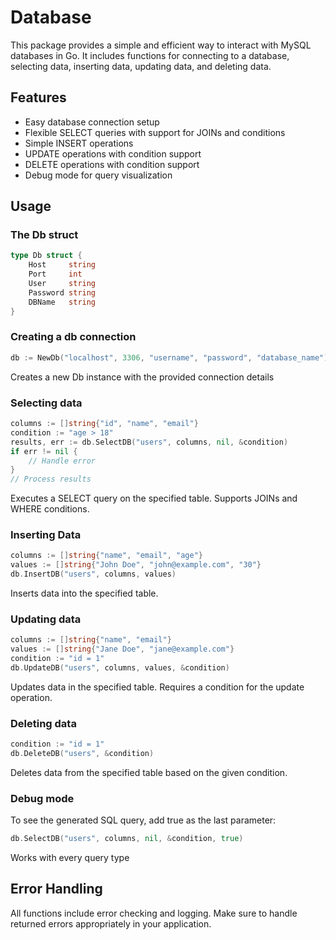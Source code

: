 # Database
This package provides a simple and efficient way to interact with MySQL databases in Go. It includes functions for connecting to a database, selecting data, inserting data, updating data, and deleting data.

## Features

- Easy database connection setup
- Flexible SELECT queries with support for JOINs and conditions
- Simple INSERT operations
- UPDATE operations with condition support
- DELETE operations with condition support
- Debug mode for query visualization

## Usage

### The Db struct
```go
type Db struct {
	Host     string
	Port     int
	User     string
	Password string
	DBName   string
}
```

### Creating a db connection
```go
db := NewDb("localhost", 3306, "username", "password", "database_name")
```
Creates a new Db instance with the provided connection details

### Selecting data
```go
columns := []string{"id", "name", "email"}
condition := "age > 18"
results, err := db.SelectDB("users", columns, nil, &condition)
if err != nil {
    // Handle error
}
// Process results
```
Executes a SELECT query on the specified table. Supports JOINs and WHERE conditions.

### Inserting Data
```go
columns := []string{"name", "email", "age"}
values := []string{"John Doe", "john@example.com", "30"}
db.InsertDB("users", columns, values)
```
Inserts data into the specified table.

### Updating data
```go
columns := []string{"name", "email"}
values := []string{"Jane Doe", "jane@example.com"}
condition := "id = 1"
db.UpdateDB("users", columns, values, &condition)
```
Updates data in the specified table. Requires a condition for the update operation.

### Deleting data
```go
condition := "id = 1"
db.DeleteDB("users", &condition)
```
Deletes data from the specified table based on the given condition.

### Debug mode
To see the generated SQL query, add true as the last parameter:
```go
db.SelectDB("users", columns, nil, &condition, true)
```
Works with every query type


## Error Handling
All functions include error checking and logging. Make sure to handle returned errors appropriately in your application.